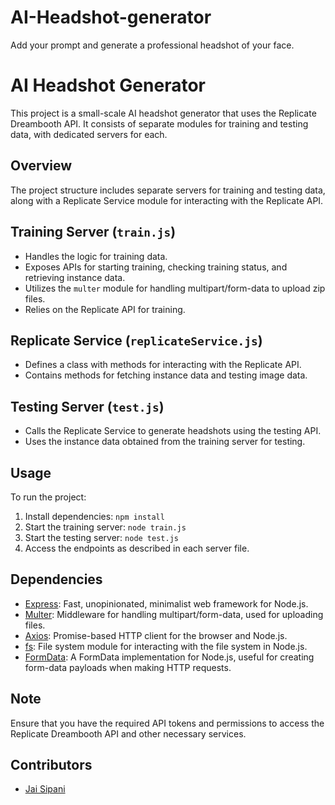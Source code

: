 # AI-Headshot-generator
Add your prompt and generate a professional headshot of your face.

# AI Headshot Generator

This project is a small-scale AI headshot generator that uses the Replicate Dreambooth API. It consists of separate modules for training and testing data, with dedicated servers for each.

## Overview

The project structure includes separate servers for training and testing data, along with a Replicate Service module for interacting with the Replicate API.

## Training Server (`train.js`)

- Handles the logic for training data.
- Exposes APIs for starting training, checking training status, and retrieving instance data.
- Utilizes the `multer` module for handling multipart/form-data to upload zip files.
- Relies on the Replicate API for training.

## Replicate Service (`replicateService.js`)

- Defines a class with methods for interacting with the Replicate API.
- Contains methods for fetching instance data and testing image data.

## Testing Server (`test.js`)

- Calls the Replicate Service to generate headshots using the testing API.
- Uses the instance data obtained from the training server for testing.

## Usage

To run the project:

1. Install dependencies: `npm install`
2. Start the training server: `node train.js`
3. Start the testing server: `node test.js`
4. Access the endpoints as described in each server file.

## Dependencies

- [Express](https://expressjs.com/): Fast, unopinionated, minimalist web framework for Node.js.
- [Multer](https://www.npmjs.com/package/multer): Middleware for handling multipart/form-data, used for uploading files.
- [Axios](https://axios-http.com/): Promise-based HTTP client for the browser and Node.js.
- [fs](https://nodejs.org/api/fs.html): File system module for interacting with the file system in Node.js.
- [FormData](https://www.npmjs.com/package/form-data): A FormData implementation for Node.js, useful for creating form-data payloads when making HTTP requests.

## Note

Ensure that you have the required API tokens and permissions to access the Replicate Dreambooth API and other necessary services.

## Contributors

- [Jai Sipani](https://github.com/test-user98)



